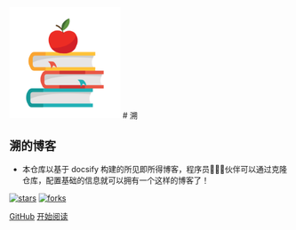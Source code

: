 <img src="_media/logo.png" width="200">
# 溯 

## 溯的博客

- 本仓库以基于 docsify 构建的所见即所得博客，程序员👨🏻‍💻伙伴可以通过克隆仓库，配置基础的信息就可以拥有一个这样的博客了！
    
[![stars](https://badgen.net/github/stars/ekkoxusu/ekkoxusu.github.io?icon=github&color=4ab8a1)](https://github.com/ekkoxusu/ekkoxusu.github.io) [![forks](https://badgen.net/github/forks/fuzhengwei/ekkoxusu.github.io?icon=github&color=4ab8a1)](https://github.com/ekkoxusu/ekkoxusu.github.io) 

[GitHub](<https://github.com/ekkoxusu/ekkoxusu.github.io>)
[开始阅读](README.md)
